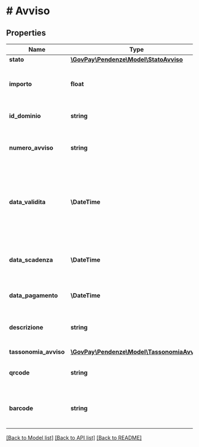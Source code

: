 # # Avviso

## Properties

Name | Type | Description | Notes
------------ | ------------- | ------------- | -------------
**stato** | [**\GovPay\Pendenze\Model\StatoAvviso**](StatoAvviso.md) |  |
**importo** | **float** | Importo della pendenza associata all&#39;avviso. | [optional]
**id_dominio** | **string** | Identificativo del creditore dell&#39;avviso | [optional]
**numero_avviso** | **string** | Numero identificativo dell&#39;avviso di pagamento | [optional]
**data_validita** | **\DateTime** | Data di validita dei dati dell&#39;avviso, decorsa la quale l&#39;importo può subire variazioni. | [optional]
**data_scadenza** | **\DateTime** | Data di scadenza dell&#39;avviso, decorsa la quale non è più pagabile. | [optional]
**data_pagamento** | **\DateTime** | Data di pagamento dell&#39;avviso. | [optional]
**descrizione** | **string** | Descrizione da inserire nell&#39;avviso di pagamento | [optional]
**tassonomia_avviso** | [**\GovPay\Pendenze\Model\TassonomiaAvviso**](TassonomiaAvviso.md) |  | [optional]
**qrcode** | **string** | Testo da codificare nel qr-code dell&#39;avviso | [optional]
**barcode** | **string** | Testo da codificare nel bar-code dell&#39;avviso | [optional]

[[Back to Model list]](../../README.md#models) [[Back to API list]](../../README.md#endpoints) [[Back to README]](../../README.md)

